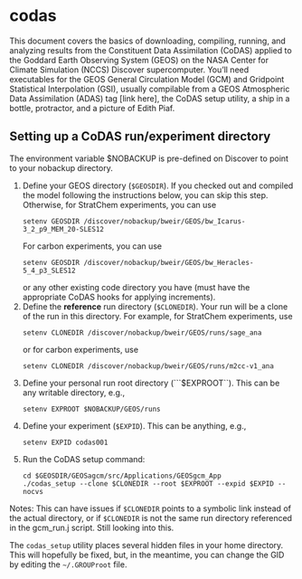 # codas
This document covers the basics of downloading, compiling, running, and analyzing
results from the Constituent Data Assimilation (CoDAS) applied to the Goddard Earth Observing
System (GEOS) on the NASA Center for Climate Simulation (NCCS) Discover supercomputer. You’ll
need executables for the GEOS General Circulation Model (GCM) and Gridpoint Statistical
Interpolation (GSI), usually compilable from a GEOS Atmospheric Data Assimilation (ADAS)
tag [link here], the CoDAS setup utility, a ship in a bottle, protractor, and a picture
of Edith Piaf.

## Setting up a CoDAS run/experiment directory
The environment variable $NOBACKUP is pre-defined on Discover to point to your nobackup directory.

1. Define your GEOS directory (```$GEOSDIR```). If you checked out and compiled the model
    following the instructions below, you can skip this step. Otherwise, for StratChem
    experiments, you can use
    ```
    setenv GEOSDIR /discover/nobackup/bweir/GEOS/bw_Icarus-3_2_p9_MEM_20-SLES12
    ```
    For carbon experiments, you can use
    ```
    setenv GEOSDIR /discover/nobackup/bweir/GEOS/bw_Heracles-5_4_p3_SLES12
    ```
    or any other existing code directory you have (must have the appropriate CoDAS hooks for applying increments).
2. Define the **reference** run directory (```$CLONEDIR```). Your run will be a clone of the
    run in this directory. For example, for StratChem experiments, use
    ```
    setenv CLONEDIR /discover/nobackup/bweir/GEOS/runs/sage_ana
    ```
    or for carbon experiments, use
    ```
    setenv CLONEDIR /discover/nobackup/bweir/GEOS/runs/m2cc-v1_ana
    ```
3. Define your personal run root directory (```$EXPROOT``). This can be any writable directory, e.g.,
    ```
    setenv EXPROOT $NOBACKUP/GEOS/runs
    ```
4. Define your experiment (```$EXPID```). This can be anything, e.g.,
    ```
    setenv EXPID codas001
    ```
5. Run the CoDAS setup command:
    ```
    cd $GEOSDIR/GEOSagcm/src/Applications/GEOSgcm_App
    ./codas_setup --clone $CLONEDIR --root $EXPROOT --expid $EXPID --nocvs
    ```

Notes: This can have issues if ```$CLONEDIR``` points to a symbolic link instead of the actual directory,
or if ```$CLONEDIR``` is not the same run directory referenced in the gcm_run.j script. Still looking into this.

The ```codas_setup``` utility places several hidden files in your home directory. This will hopefully be fixed,
but, in the meantime, you can change the GID by editing the ```~/.GROUProot``` file.
